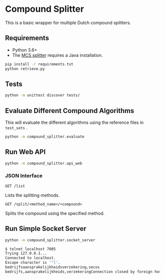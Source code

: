 # Compound Splitter

This is a basic wrapper for multiple Dutch compound splitters.

## Requirements

* Python 3.6+
* The [MCS splitter](https://www.ims.uni-stuttgart.de/forschung/ressourcen/werkzeuge/mcs/) requires a Java installation.

``` bash
pip install -r requirements.txt
python retrieve.py
```

## Tests

``` bash
python -m unittest discover tests/
```

## Evaluate Different Compound Algorithms

This will evaluate the different algorithms using the reference files in `test_sets` .

``` bash
python -m compound_splitter.evaluate
```

## Run Web API

``` bash
python -m compound_splitter.api_web
```

### JSON Interface

 `GET /list`

Lists the splitting methods.

 `GET /split/<method_name>/<compound>`

Splits the compound using the specified method.

## Run Simple Socket Server

``` bash
python -m compound_splitter.socket_server
```

``` bash
$ telnet localhost 7005
Trying 127.0.0.1...
Connected to localhost.
Escape character is '^]'.
bedrijfsaansprakelijkheidsverzekering,secos
bedrijfs,aansprakelijkheids,verzekeringConnection closed by foreign host.
```
